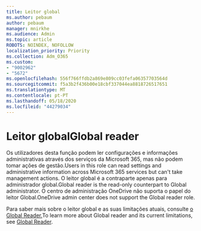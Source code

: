```yaml
---
title: Leitor global
ms.author: pebaum
author: pebaum
manager: mnirkhe
ms.audience: Admin
ms.topic: article
ROBOTS: NOINDEX, NOFOLLOW
localization_priority: Priority
ms.collection: Adm_O365
ms.custom:
- "9002962"
- "5672"
ms.openlocfilehash: 556f766ffdb2a869e809cc03fefa06357703564d
ms.sourcegitcommit: f5a3b2f436b00e18cbf337044ea8818726517651
ms.translationtype: MT
ms.contentlocale: pt-PT
ms.lasthandoff: 05/18/2020
ms.locfileid: "44279034"
---
```

# <a name="global-reader"></a><span data-ttu-id="9d45b-102">Leitor global</span><span class="sxs-lookup"><span data-stu-id="9d45b-102">Global reader</span></span>

<span data-ttu-id="9d45b-103">Os utilizadores desta função podem ler configurações e informações administrativas através dos serviços da Microsoft 365, mas não podem tomar ações de gestão.</span><span class="sxs-lookup"><span data-stu-id="9d45b-103">Users in this role can read settings and administrative information across Microsoft 365 services but can't take management actions.</span></span> <span data-ttu-id="9d45b-104">O leitor global é a contraparte apenas para administrador global.</span><span class="sxs-lookup"><span data-stu-id="9d45b-104">Global reader is the read-only counterpart to Global administrator.</span></span>
<span data-ttu-id="9d45b-105">O centro de administração OneDrive não suporta o papel do leitor Global.</span><span class="sxs-lookup"><span data-stu-id="9d45b-105">OneDrive admin center does not support the Global reader role.</span></span>

<span data-ttu-id="9d45b-106">Para saber mais sobre o leitor global e as suas limitações atuais, consulte [o Global Reader.](https://docs.microsoft.com/azure/active-directory/users-groups-roles/directory-assign-admin-roles#global-reader)</span><span class="sxs-lookup"><span data-stu-id="9d45b-106">To learn more about Global reader and its current limitations, see [Global Reader](https://docs.microsoft.com/azure/active-directory/users-groups-roles/directory-assign-admin-roles#global-reader).</span></span>
